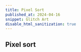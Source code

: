 ```yaml
---
title: Pixel Sort
published_at: 2024-04-16
snippet: Glitch Art
disable_html_sanitization: true
---
```


## Pixel sort

<canvas id="pixel_sort"></canvas>

<script type="module">
  import { PixelSorter } from "/scripts/pixel_sort.js";

  const cnv = document.getElementById(`pixel_sort`);
  cnv.width = cnv.parentNode.scrollWidth;
  cnv.height = (cnv.width * 9) / 16;

  const ctx = cnv.getContext(`2d`);

  //load the function in
  const sorter = new PixelSorter(ctx);

  //load the image in
  const img = new Image();
  img.onload = () => {
    cnv.height = cnv.width * (img.height / img.width);
    ctx.drawImage(img, 0, 0, cnv.width, cnv.height);
    sorter.init();
    draw_frame();
  };

  //image source
  img.src = `/w5/cat.jpg`;

  //start to draw the image from zero (nothing) to a defined size
  let frame_count = 0;
  const draw_frame = () => {
    ctx.drawImage(img, 0, 0, cnv.width, cnv.height);

    let sig = Math.cos((frame_count * 2 * Math.PI) / 500);

    //size is half the width and half the height of the image
    const mid = {
      x: cnv.width / 2,
      y: cnv.height / 2,
    };
    //dimension of the pixelsorter getting bigger and bigger
    const dim = {
      x: Math.floor((sig + 3) * (cnv.width / 6)) + 1,
      y: Math.floor((sig + 1) * (cnv.height / 6)) + 1,
    };
    //
    const pos = {
      x: Math.floor(mid.x - dim.x / 2),
      y: Math.floor(mid.y - dim.y / 2),
    };

    sorter.glitch(pos, dim);

    frame_count++;
    requestAnimationFrame(draw_frame);
  };
</script>

